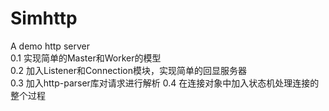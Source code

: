 # Simhttp
A demo http server    
0.1  实现简单的Master和Worker的模型       
0.2  加入Listener和Connection模块，实现简单的回显服务器    
0.3  加入http-parser库对请求进行解析
0.4  在连接对象中加入状态机处理连接的整个过程
